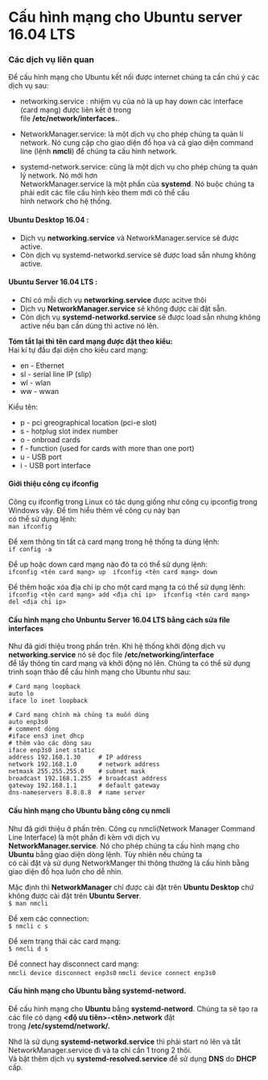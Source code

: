 # Cấu hình mạng cho Ubuntu server 16.04 LTS  

### Các dịch vụ liên quan  

Để cấu hình mạng cho Ubuntu kết nối được internet chúng ta cần chú ý các dịch vụ sau:  
 * networking.service : nhiệm vụ của nó là up hay down các interface (card mạng) được liên kết ở trong  
 file **/etc/network/interfaces.**.  
 
 * NetworkManager.service: là một dịch vụ cho phép chúng ta quản lí network. Nó cung cập cho giao diện đồ họa và cả giao diện command line (lệnh **nmcli**) để chúng ta cấu hình network.  
 * systemd-network.service: cũng là một dịch vụ cho phép chúng ta quản lý network. Nó mới hơn  
 NetworkManager.service là một phần của **systemd**. Nó buộc chúng ta phải edit các file cấu hình kèo them mới có thể cấu  
 hình network cho hệ thống.  
 
#### Ubuntu Desktop 16.04 :  
* Dịch vụ **networking.service** và NetworkManager.service sẽ được active.  
* Còn dịch vụ systemd-networkd.service sẽ được load sẵn nhưng không active.  
 
#### Ubuntu Server 16.04 LTS :  
* Chỉ có mỗi dịch vụ **networking.service** được acitve thôi  
* Dịch vụ **NetworkManager.service** sẽ không được cài đặt sẵn.  
* Còn dịch vụ **systemd-networkd.service** sẽ được load sẵn nhưng không active nếu bạn cần dùng thì active nó lên.  

**Tóm tắt lại thì tên card mạng được đặt theo kiểu:**  
Hai kí tự đầu đại diện cho kiểu card mạng:  
* en - Ethernet  
* sl - serial line IP (slip)  
* wl - wlan  
* ww - wwan  

Kiểu tên:  
* p - pci greographical location (pci-e slot)  
* s - hotplug slot index number  
* o - onbroad cards
* f - function (used for cards with more than one port)  
* u - USB port  
* i - USB port interface

#### Giới thiệu công cụ ifconfig  

Công cụ ifconfig trong Linux có tác dụng giống như công cụ ipconfig trong Windows vậy. Để tìm hiểu thêm về công cụ này bạn  
có thể sử dụng lệnh:  
```man ifconfig```  

Để xem thông tin tất cả card mạng trong hệ thống ta dùng lệnh:  
```if config -a```  

Để up hoặc down card mạng nào đó ta có thể sử dụng lệnh:  
```ifconfig <tên card mạng> up  ifconfig <tên card mạng> down```  

Để thêm hoặc xóa địa chỉ ip cho một card mạng ta có thể sử dụng lênh:  
```ifconfig <tên card mạng> add <địa chỉ ip>  ifconfig <tên card mạng> del <địa chỉ ip>```  

#### Cấu hình mạng cho Unbuntu Server 16.04 LTS bằng cách sửa file interfaces  
Như đã giới thiệu trong phần trên. Khi hệ thống khởi động dịch vụ **networking.service** nó sẽ đọc file **/etc/networking/interface**  
để lấy thông tin card mạng và khởi động nó lên. Chúng ta có thể sử dụng trình soạn thảo để cấu hình mạng cho Ubuntu như sau:  

```
# Card mạng loopback  
auto lo  
iface lo inet loopback  

# Card mạng chính mà chúng ta muốn dùng  
auto enp3s0  
# comment dòng  
#iface ens3 inet dhcp 
# thêm vào các dòng sau  
iface enp3s0 inet static  
address 192.168.1.30     # IP address  
network 192.168.1.0      # network address  
netmask 255.255.255.0    # subnet mask  
broadcast 192.168.1.255  # broadcast address  
gateway 192.168.1.1      # default gateway  
dns-nameservers 8.8.8.8  # name server  
```  

#### Cấu hình mạng cho Ubuntu bằng công cụ nmcli  

Như đã giới thiệu ở phần trên. Công cụ nmcli(Network Manager Command Line Interface) là một phần đi kèm với dịch vụ  
**NetworkManager.service**. Nó cho phép chúng ta cấu hình mạng cho **Ubuntu** bằng giao diện dòng lệnh. Tùy nhiên nếu chúng ta  
có cài đặt và sử dụng NetworkManger thì thông thường là cấu hình bằng giao diện đồ họa luôn cho dễ nhìn.  

Mặc định thì **NetworkManager** chỉ được cài đặt trên **Ubuntu Desktop** chứ không được cài đặt trên **Ubuntu Server**.  
```$ man nmcli```  

Để xem các connection:  
```$ nmcli c s  ```  

Để xem trạng thái các card mạng:  
```$ nmcli d s```  

Để connect hay disconnect card mạng:  
```nmcli device disconnect enp3s0```  ```nmcli device connect enp3s0```  

#### Cấu hình mạng cho Ubuntu bằng systemd-netword.  

Để cấu hình mạng cho **Ubuntu**  bằng **systemd-netword**. Chúng ta sẽ tạo ra các file có dạng **<độ ưu tiên>-<tên>.network** đặt  
trong **/etc/systemd/network/.**  

Nhớ là sử dụng **systemd-networkd.service** thì phải start nó lên và tắt NetworkManager.service đi và ta chỉ cần 1 trong 2 thôi.  
Và bật thêm dịch vụ **systemd-resolved.service** để sử dụng **DNS** do **DHCP** cấp.  



